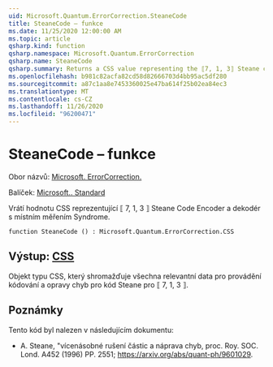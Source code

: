 ```yaml
---
uid: Microsoft.Quantum.ErrorCorrection.SteaneCode
title: SteaneCode – funkce
ms.date: 11/25/2020 12:00:00 AM
ms.topic: article
qsharp.kind: function
qsharp.namespace: Microsoft.Quantum.ErrorCorrection
qsharp.name: SteaneCode
qsharp.summary: Returns a CSS value representing the ⟦7, 1, 3⟧ Steane code encoder and decoder with in-place syndrome measurement.
ms.openlocfilehash: b981c82acfa82cd58d82666703d4bb95ac5df280
ms.sourcegitcommit: a87c1aa8e7453360025e47ba614f25b02ea84ec3
ms.translationtype: MT
ms.contentlocale: cs-CZ
ms.lasthandoff: 11/26/2020
ms.locfileid: "96200471"
---
```

# <a name="steanecode-function"></a>SteaneCode – funkce

Obor názvů: [Microsoft. ErrorCorrection.](xref:Microsoft.Quantum.ErrorCorrection)

Balíček: [Microsoft.. Standard](https://nuget.org/packages/Microsoft.Quantum.Standard)


Vrátí hodnotu CSS reprezentující ⟦ 7, 1, 3 ⟧ Steane Code Encoder a dekodér s místním měřením Syndrome.

```qsharp
function SteaneCode () : Microsoft.Quantum.ErrorCorrection.CSS
```


## <a name="output--css"></a>Výstup: [CSS](xref:Microsoft.Quantum.ErrorCorrection.CSS)

Objekt typu CSS, který shromažďuje všechna relevantní data pro provádění kódování a opravy chyb pro kód Steane pro ⟦ 7, 1, 3 ⟧.

## <a name="remarks"></a>Poznámky

Tento kód byl nalezen v následujícím dokumentu:

- A. Steane, "vícenásobné rušení částic a náprava chyb, proc. Roy. SOC. Lond. A452 (1996) PP. 2551; https://arxiv.org/abs/quant-ph/9601029.